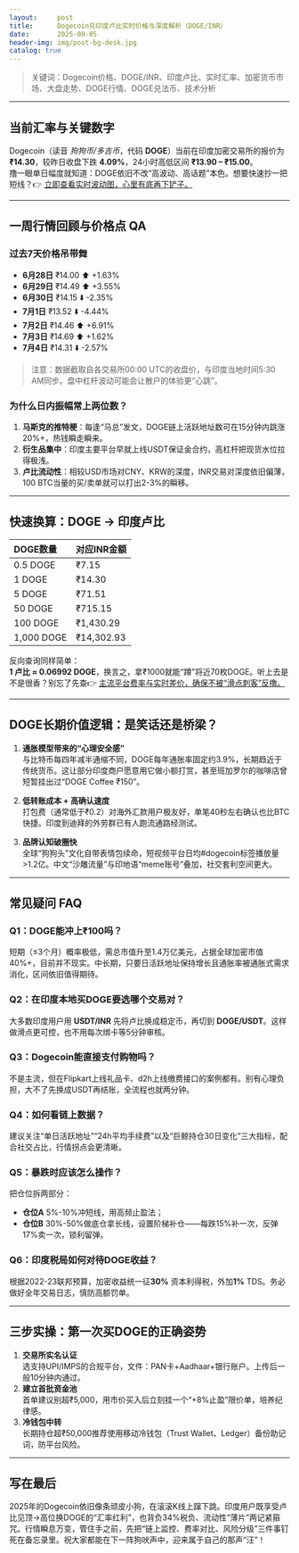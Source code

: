 ```yaml
---
layout:     post
title:      Dogecoin兑印度卢比实时价格与深度解析（DOGE/INR）
date:       2025-09-05
header-img: img/post-bg-desk.jpg
catalog: true
---
```


> 关键词：Dogecoin价格、DOGE/INR、印度卢比、实时汇率、加密货币市场、大盘走势、DOGE行情、DOGE兑法币、技术分析

---

## 当前汇率与关键数字

Dogecoin（读音 *狗狗币/多吉币*，代码 **DOGE**）当前在印度加密交易所的报价为 **₹14.30**，较昨日收盘下跌 **4.09%**，24小时高低区间 **₹13.90 – ₹15.00**。  
撸一眼单日幅度就知道：DOGE依旧不改“高波动、高话题”本色。想要快速抄一把短线？👉 [立即查看实时波动图，心里有底再下铲子。](https://okxdog.com/)

---

## 一周行情回顾与价格点 QA

### 过去7天价格吊带舞

- **6月28日**  ₹14.00  ⬆️ +1.63%  
- **6月29日**  ₹14.49  ⬆️ +3.55%  
- **6月30日**  ₹14.15  ⬇️ -2.35%  
- **7月1日**    ₹13.52  ⬇️ -4.44%  
- **7月2日**    ₹14.46  ⬆️ +6.91%  
- **7月3日**    ₹14.69  ⬆️ +1.62%  
- **7月4日**    ₹14.31  ⬇️ -2.57%

> 注意：数据截取自各交易所00:00 UTC的收盘价，与印度当地时间5:30 AM同步。盘中杠杆波动可能会让散户的体验更“心跳”。

### 为什么日内振幅常上两位数？

1. **马斯克的推特梗**：每逢“马总”发文，DOGE链上活跃地址数可在15分钟内跳涨20%+，热钱瞬走瞬来。  
2. **衍生品集中**：印度主要平台早就上线USDT保证金合约，高杠杆把现货水位拉得极浅。  
3. **卢比流动性**：相较USD市场对CNY、KRW的深度，INR交易对深度依旧偏薄，100 BTC当量的买/卖单就可以打出2-3%的瞬移。

---

## 快速换算：DOGE → 印度卢比

| DOGE数量 | 对应INR金额 |
| :-- | :-- |
| 0.5  DOGE | ₹7.15 |
| 1    DOGE | ₹14.30 |
| 5    DOGE | ₹71.51 |
| 50   DOGE | ₹715.15 |
| 100  DOGE | ₹1,430.29 |
| 1,000 DOGE | ₹14,302.93 |

反向查询同样简单：  
**1 卢比 ≈ 0.06992 DOGE**，换言之，拿₹1000就能“蹲”将近70枚DOGE。听上去是不是很香？别忘了先查👉 [主流平台费率与实时差价，确保不被“滑点刺客”反撸。](https://okxdog.com/)

---

## DOGE长期价值逻辑：是笑话还是桥梁？

1. **通胀模型带来的“心理安全感”**  
   与比特币每四年减半通缩不同，DOGE每年通胀率固定约3.9%，长期趋近于传统货币。这让部分印度商户愿意用它做小额打赏，甚至班加罗尔的咖啡店曾短暂挂出过“DOGE Coffee ₹150”。

2. **低转账成本 + 高确认速度**  
   打包费（通常低于₹0.2）对海外汇款用户极友好，单笔40秒左右确认也比BTC快捷。印度到迪拜的外劳群已有人跑流通路经测试。

3. **品牌认知破圈快**  
   全球“狗狗头”文化自带表情包续命，短视频平台日均#dogecoin标签播放量>1.2亿。中文“沙雕流量”与印地语“meme账号”叠加，社交套利空间更大。

---

## 常见疑问 FAQ

### Q1：DOGE能冲上₹100吗？  
短期（≤3个月）概率极低，需总市值升至1.4万亿美元，占据全球加密市值40%+，目前并不现实。中长期，只要日活跃地址保持增长且通胀率被通胀式需求消化，区间依旧值得期待。

### Q2：在印度本地买DOGE要选哪个交易对？  
大多数印度用户用 **USDT/INR** 先将卢比换成稳定币，再切到 **DOGE/USDT**。这样做滑点更可控，也不用每次绑卡等5分钟审核。

### Q3：Dogecoin能直接支付购物吗？  
不是主流，但在Flipkart上线礼品卡、d2h上线缴费接口的案例都有。别有心理负担，大不了先换成USDT再结账，全流程也就两分钟。

### Q4：如何看链上数据？  
建议关注“单日活跃地址”“24h平均手续费”以及“巨鲸持仓30日变化”三大指标，配合社交占比，行情拐点会更清晰。

### Q5：暴跌时应该怎么操作？  
把仓位拆两部分：  
- **仓位A** 5%-10%冲短线，用高频止盈法；  
- **仓位B** 30%-50%做底仓拿长线，设置阶梯补仓——每跌15%补一次，反弹17%卖一次，锁利留弹。

### Q6：印度税局如何对待DOGE收益？  
根据2022-23联邦预算，加密收益统一征**30%** 资本利得税，外加**1%** TDS。务必做好全年交易日志，慎防高额罚单。

---

## 三步实操：第一次买DOGE的正确姿势

1. **交易所实名认证**  
   选支持UPI/IMPS的合规平台，文件：PAN卡+Aadhaar+银行账户。上传后一般10分钟内通过。  
2. **建立首批资金池**  
   首单建议别超₹5,000，用市价买入后立刻挂一个“+8%止盈”限价单，培养纪律感。  
3. **冷钱包中转**  
   长期持仓超₹50,000推荐使用移动冷钱包（Trust Wallet、Ledger）备份助记词，防平台风险。

---

## 写在最后

2025年的Dogecoin依旧像条顽皮小狗，在滚滚K线上蹿下跳。印度用户既享受卢比见顶→高位换DOGE的“汇率红利”，也背负34%税负、流动性“薄片”两记紧箍咒。行情瞬息万变，管住手之前，先把“链上监控、费率对比、风险分级”三件事钉死在备忘录里。祝大家都能在下一阵狗吠声中，迎来属于自己的那声“汪”！
